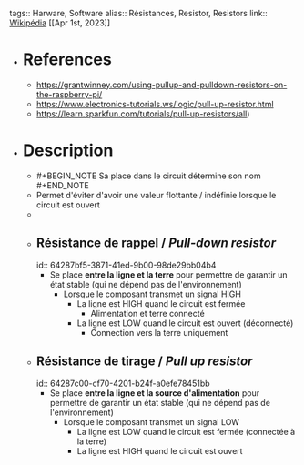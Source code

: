 tags:: Harware, Software
alias:: Résistances, Resistor, Resistors 
link:: [Wikipédia](https://en.wikipedia.org/wiki/Resistor)
[[Apr 1st, 2023]]

- # References
	- https://grantwinney.com/using-pullup-and-pulldown-resistors-on-the-raspberry-pi/
	- https://www.electronics-tutorials.ws/logic/pull-up-resistor.html
	- https://learn.sparkfun.com/tutorials/pull-up-resistors/all)
- # Description
	- #+BEGIN_NOTE
	  Sa place dans le circuit détermine son nom
	  #+END_NOTE
	- Permet d'éviter d'avoir une valeur flottante / indéfinie lorsque le circuit est ouvert
	-
	- ## Résistance de rappel / *Pull-down resistor*
	  id:: 64287bf5-3871-41ed-9b00-98de29bb04b4
		- Se place **entre la ligne et la terre** pour permettre de garantir un état stable (qui ne dépend pas de l'environnement)
			- Lorsque le composant transmet un signal HIGH
				- La ligne est HIGH quand le circuit est fermée
					- Alimentation et terre connecté
				- La ligne est LOW quand le circuit est ouvert (déconnecté)
					- Connection vers la terre uniquement
	- ## Résistance de tirage / *Pull up resistor*
	  id:: 64287c00-cf70-4201-b24f-a0efe78451bb
		- Se place **entre la ligne et la source d'alimentation**  pour permettre de garantir un état stable (qui ne dépend pas de l'environnement)
			- Lorsque le composant transmet un signal LOW
				- La ligne est LOW quand le circuit est fermée (connectée à la terre)
				- La ligne est HIGH quand le circuit est ouvert